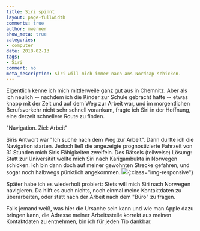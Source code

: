 ```yaml
---
title: Siri spinnt
layout: page-fullwidth
comments: true
author: mwerner
show_meta: true
categories:
- computer
date: 2018-02-13
tags:
- Siri
comment: no
meta_description: Siri will mich immer nach ans Nordcap schicken.
---
```

Eigentlich kenne ich mich mittlerweile ganz gut aus in Chemnitz.
Aber als ich neulich -- nachdem ich die Kinder zur Schule gebracht
hatte -- etwas knapp mit der Zeit und auf dem Weg zur Arbeit war, und im morgentlichen
Berufsverkehr nicht sehr schnell vorankam, fragte ich Siri in der
Hoffnung, eine derzeit schnellere Route zu finden.

"Navigation. Ziel: Arbeit"

Siris Antwort war "Ich suche nach dem Weg zur Arbeit". Dann durfte ich
die Navigation starten. Jedoch ließ die angezeigte prognostizierte
Fahrzeit von 31 Stunden mich Siris Fähigkeiten zweifeln.
Des Rätsels (teilweise) Lösung: Statt zur Universität wollte mich Siri
nach Karigambukta in Norwegen schicken. Ich bin dann doch auf meiner
gewohnten Strecke gefahren, und sogar noch halbwegs pünktlich
angekommen.
![]({{site.urlimg}}/siri-norway.png){:class="img-responsive"}

Später habe ich es wiederholt probiert: Stets will mich Siri nach
Norwegen navigieren. Da hilft es auch nichts, noch einmal meine
Kontaktdaten zu überarbeiten, oder statt nach der Arbeit nach dem
"Büro" zu fragen.

Falls jemand weiß, was hier die Ursache sein kann und wie man Apple
dazu bringen kann, die Adresse meiner Arbeitsstelle korrekt aus meinen
Kontaktdaten zu entnehmen, bin ich für jeden Tip dankbar.

